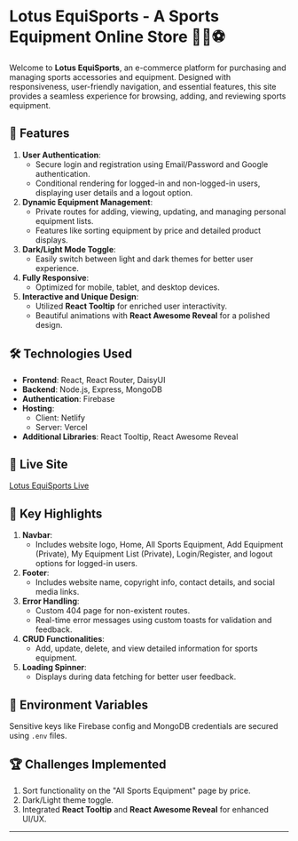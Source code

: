 # Lotus EquiSports - A Sports Equipment Online Store 🏀🏐⚽

Welcome to **Lotus EquiSports**, an e-commerce platform for purchasing and managing sports accessories and equipment. Designed with responsiveness, user-friendly navigation, and essential features, this site provides a seamless experience for browsing, adding, and reviewing sports equipment.

## 🌟 Features
1. **User Authentication**: 
   - Secure login and registration using Email/Password and Google authentication. 
   - Conditional rendering for logged-in and non-logged-in users, displaying user details and a logout option.
2. **Dynamic Equipment Management**:
   - Private routes for adding, viewing, updating, and managing personal equipment lists.
   - Features like sorting equipment by price and detailed product displays.
3. **Dark/Light Mode Toggle**:
   - Easily switch between light and dark themes for better user experience.
4. **Fully Responsive**:
   - Optimized for mobile, tablet, and desktop devices.
5. **Interactive and Unique Design**:
   - Utilized **React Tooltip** for enriched user interactivity.
   - Beautiful animations with **React Awesome Reveal** for a polished design.

## 🛠️ Technologies Used
- **Frontend**: React, React Router, DaisyUI
- **Backend**: Node.js, Express, MongoDB
- **Authentication**: Firebase
- **Hosting**: 
  - Client: Netlify  
  - Server: Vercel
- **Additional Libraries**: React Tooltip, React Awesome Reveal

## 🚀 Live Site
[Lotus EquiSports Live](https://skillsphere-c2034.web.app/) 



## 📜 Key Highlights
1. **Navbar**:
   - Includes website logo, Home, All Sports Equipment, Add Equipment (Private), My Equipment List (Private), Login/Register, and logout options for logged-in users.
2. **Footer**:
   - Includes website name, copyright info, contact details, and social media links.
3. **Error Handling**:
   - Custom 404 page for non-existent routes.
   - Real-time error messages using custom toasts for validation and feedback.
4. **CRUD Functionalities**:
   - Add, update, delete, and view detailed information for sports equipment.
5. **Loading Spinner**:
   - Displays during data fetching for better user feedback.

## 📄 Environment Variables
Sensitive keys like Firebase config and MongoDB credentials are secured using `.env` files.

## 🏆 Challenges Implemented
1. Sort functionality on the "All Sports Equipment" page by price.
2. Dark/Light theme toggle.
3. Integrated **React Tooltip** and **React Awesome Reveal** for enhanced UI/UX.

---



